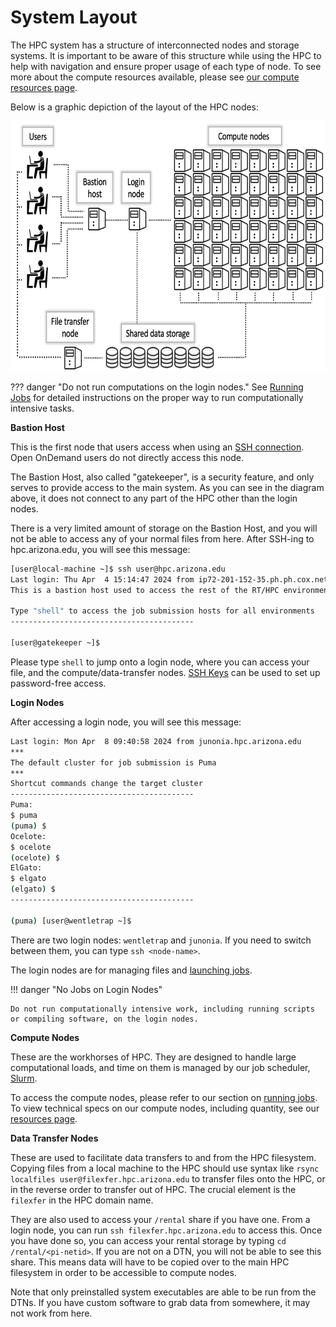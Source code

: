 # System Layout

The HPC system has a structure of interconnected nodes and storage systems. It is important to be aware of this structure while using the HPC to help with navigation and ensure proper usage of each type of node. To see more about the compute resources available, please see [our compute resources page](../../resources/compute_resources/). 

Below is a graphic depiction of the layout of the HPC nodes:

<center><img src="images/nodes.png" title="HPC system diagram" style="height: 400px;"></center>

??? danger "Do not run computations on the login nodes." 
    See [Running Jobs](../../running_jobs/overview/) for detailed instructions on the proper way to run computationally intensive tasks. 

**Bastion Host**

This is the first node that users access when using an [SSH connection](../system_access/#command-line-access). Open OnDemand users do not directly access this node. 

The Bastion Host, also called "gatekeeper", is a security feature, and only serves to provide access to the main system. As you can see in the diagram above, it does not connect to any part of the HPC other than the login nodes. 

There is a very limited amount of storage on the Bastion Host, and you will not be able to access any of your normal files from here. After SSH-ing to hpc.arizona.edu, you will see this message:

```bash
[user@local-machine ~]$ ssh user@hpc.arizona.edu
Last login: Thu Apr  4 15:14:47 2024 from ip72-201-152-35.ph.ph.cox.net
This is a bastion host used to access the rest of the RT/HPC environment.

Type "shell" to access the job submission hosts for all environments
-----------------------------------------

[user@gatekeeper ~]$
```

Please type ```shell``` to jump onto a login node, where you can access your file, and the compute/data-transfer nodes. [SSH Keys](../system_access/#ssh-keys) can be used to set up password-free access.

**Login Nodes**

After accessing a login node, you will see this message:

```bash
Last login: Mon Apr  8 09:40:58 2024 from junonia.hpc.arizona.edu
***
The default cluster for job submission is Puma
***
Shortcut commands change the target cluster
-----------------------------------------
Puma:
$ puma
(puma) $
Ocelote:
$ ocelote
(ocelote) $
ElGato:
$ elgato
(elgato) $
-----------------------------------------

(puma) [user@wentletrap ~]$
```

There are two login nodes: ```wentletrap``` and ```junonia```. If you need to switch between them, you can type ```ssh <node-name>```. 

The login nodes are for managing files and [launching jobs](../../running_jobs/overview/). 

!!! danger "No Jobs on Login Nodes"

	Do not run computationally intensive work, including running scripts or compiling software, on the login nodes. 

**Compute Nodes**

These are the workhorses of HPC. They are designed to handle large computational loads, and time on them is managed by our job scheduler, [Slurm](https://slurm.schedmd.com/documentation.html). 

To access the compute nodes, please refer to our section on [running jobs](../../running_jobs/overview/). To view technical specs on our compute nodes, including quantity, see our [resources page](../../resources/compute_resources/).

**Data Transfer Nodes**

These are used to facilitate data transfers to and from the HPC filesystem. Copying files from a local machine to the HPC should use syntax like ```rsync localfiles user@filexfer.hpc.arizona.edu``` to transfer files onto the HPC, or in the reverse order to transfer out of HPC. The crucial element is the ```filexfer``` in the HPC domain name. 

They are also used to access your ```/rental``` share if you have one. From a login node, you can run ```ssh filexfer.hpc.arizona.edu``` to access this. Once you have done so, you can access your rental storage by typing ```cd /rental/<pi-netid>```. If you are not on a DTN, you will not be able to see this share. This means data will have to be copied over to the main HPC filesystem in order to be accessible to compute nodes. 

Note that only preinstalled system executables are able to be run from the DTNs. If you have custom software to grab data from somewhere, it may not work from here.





